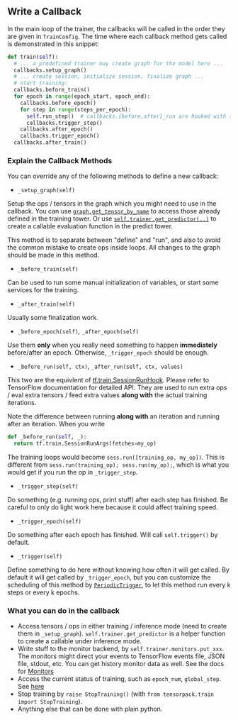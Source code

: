 
## Write a Callback

In the main loop of the trainer,
the callbacks will be called in the order they are given in `TrainConfig`.
The time where each callback method gets called is demonstrated in this snippet:

```python
def train(self):
  # ... a predefined trainer may create graph for the model here ...
  callbacks.setup_graph()
  # ... create session, initialize session, finalize graph ...
  # start training:
  callbacks.before_train()
  for epoch in range(epoch_start, epoch_end):
    callbacks.before_epoch()
    for step in range(steps_per_epoch):
      self.run_step()  # callbacks.{before,after}_run are hooked with session
      callbacks.trigger_step()
    callbacks.after_epoch()
    callbacks.trigger_epoch()
  callbacks.after_train()
```

### Explain the Callback Methods

You can override any of the following methods to define a new callback:

* `_setup_graph(self)`

Setup the ops / tensors in the graph which you might need to use in the callback. You can use
[`graph.get_tensor_by_name`](https://www.tensorflow.org/api_docs/python/tf/Graph#get_tensor_by_name)
to access those already defined in the training tower.
Or use
[`self.trainer.get_predictor(..)`](http://tensorpack.readthedocs.io/en/latest/modules/train.html?highlight=get_predictor#tensorpack.train.Trainer.get_predictor)
to create a callable evaluation function in the predict tower.

This method is to separate between "define" and "run", and also to avoid the common mistake to create ops inside
loops. All changes to the graph should be made in this method.

* `_before_train(self)`

Can be used to run some manual initialization of variables, or start some services for the training.

* `_after_train(self)`

Usually some finalization work.

* `_before_epoch(self)`, `_after_epoch(self)`

Use them __only__ when you really need something to happen __immediately__ before/after an epoch.
Otherwise, `_trigger_epoch` should be enough.

* `_before_run(self, ctx)`, `_after_run(self, ctx, values)`

This two are the equivlent of [tf.train.SessionRunHook](https://www.tensorflow.org/api_docs/python/tf/train/SessionRunHook).
Please refer to TensorFlow documentation for detailed API.
They are used to run extra ops / eval extra tensors / feed extra values __along with__ the actual training iterations.

Note the difference between running __along with__ an iteration and running after an iteration.
When you write

```python
def _before_run(self, _):
  return tf.train.SessionRunArgs(fetches=my_op)
```

The training loops would become `sess.run([training_op, my_op])`.
This is different from `sess.run(training_op); sess.run(my_op);`,
which is what you would get if you run the op in `_trigger_step`.

* `_trigger_step(self)`

Do something (e.g. running ops, print stuff) after each step has finished.
Be careful to only do light work here because it could affect training speed.

* `_trigger_epoch(self)`

Do something after each epoch has finished. Will call `self.trigger()` by default.

* `_trigger(self)`

Define something to do here without knowing how often it will get called.
By default it will get called by `_trigger_epoch`,
but you can customize the scheduling of this method by
[`PeriodicTrigger`](../../modules/callbacks.html#tensorpack.callbacks.PeriodicTrigger),
to let this method run every k steps or every k epochs.

### What you can do in the callback

* Access tensors / ops in either training / inference mode (need to create them in `_setup_graph`).
	`self.trainer.get_predictor` is a helper function to create a callable under inference mode.
* Write stuff to the monitor backend, by `self.trainer.monitors.put_xxx`.
	The monitors might direct your events to TensorFlow events file, JSON file, stdout, etc.
	You can get history monitor data as well. See the docs for [Monitors](../../modules/callbacks.html#tensorpack.callbacks.Monitors)
* Access the current status of training, such as `epoch_num`, `global_step`. See [here](../../modules/callbacks.html#tensorpack.callbacks.Callback)
* Stop training by `raise StopTraining()` (with `from tensorpack.train import StopTraining`).
* Anything else that can be done with plain python.
